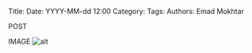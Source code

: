 Title: 
Date: YYYY-MM-dd 12:00
Category: 
Tags: 
Authors: Emad Mokhtar


POST

IMAGE ![alt]({filename}/images/filename)